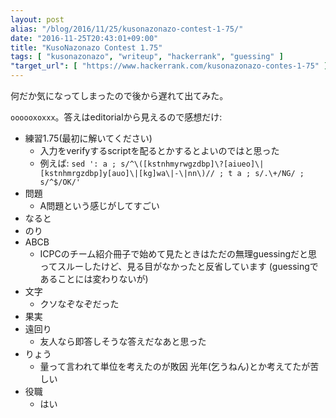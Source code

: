 ```yaml
---
layout: post
alias: "/blog/2016/11/25/kusonazonazo-contest-1-75/"
date: "2016-11-25T20:43:01+09:00"
title: "KusoNazonazo Contest 1.75"
tags: [ "kusonazonazo", "writeup", "hackerrank", "guessing" ]
"target_url": [ "https://www.hackerrank.com/kusonazonazo-contes-1-75" ]
---
```


何だか気になってしまったので後から遅れて出てみた。

`oooooxoxxx`。答えはeditorialから見えるので感想だけ:

-   練習1.75(最初に解いてください)
    -   入力をverifyするscriptを配るとかするとよいのではと思った
    -   例えば: `sed ': a ; s/^\([kstnhmyrwgzdbp]\?[aiueo]\|[kstnhmrgzdbp]y[auo]\|[kg]wa\|-\|nn\)// ; t a ; s/.\+/NG/ ; s/^$/OK/'`
-   問題
    -   A問題という感じがしてすごい
-   なると
-   のり
-   ABCB
    -   ICPCのチーム紹介冊子で始めて見たときはただの無理guessingだと思ってスルーしたけど、見る目がなかったと反省しています (guessingであることには変わりないが)
-   文字
    -   クソなぞなぞだった
-   果実
-   遠回り
    -   友人なら即答しそうな答えだなあと思った
-   りょう
    -   量って言われて単位を考えたのが敗因 光年(乞うねん)とか考えてたが苦しい
-   役職
    -   はい
